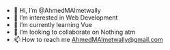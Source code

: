 - 👋 Hi, I’m @AhmedMAlmetwally
- 👀 I’m interested in Web Development
- 🌱 I’m currently learning Vue
- 💞️ I’m looking to collaborate on Nothing atm
- 📫 How to reach me AhmedMAlmetwally@gmail.com

<!---
AhmedMAlmetwally/AhmedMAlmetwally is a ✨ special ✨ repository because its `README.md` (this file) appears on your GitHub profile.
You can click the Preview link to take a look at your changes.
--->
